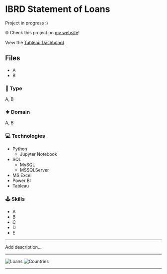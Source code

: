 # IBRD Statement of Loans

Project in progress :)

🌐 Check this project on [my website](https://aadsm2355.wixsite.com/andryadsm/ibrd-stmt-loans)!

View the [Tableau Dashboard](https://public.tableau.com/app/profile/andry38a/viz/ibrd_stmt_loans_tableau/Loans).

## Files
- A
- B

### 📌 Type
A, B

### ⚜️ Domain
A, B

### 💻 Technologies
- Python
  - Jupyter Notebook
- SQL
  - MySQL
  - MSSQLServer
- MS Excel
- Power BI
- Tableau

### 🕹️ Skills
- A
- B
- C
- D
- E

---

Add description...

---

![Loans](https://github.com/user-attachments/assets/0a18bc3c-93be-46d3-bc28-ab260c5dde21)
![Countries](https://github.com/user-attachments/assets/a9392c28-cb9e-4fdf-81b4-cbd8d48e8b4d)

---
